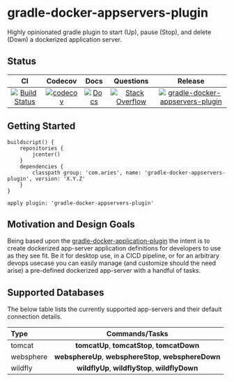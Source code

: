 # gradle-docker-appservers-plugin

Highly opinionated gradle plugin to start (Up), pause (Stop), and delete (Down) a dockerized application server.

## Status

| CI | Codecov | Docs | Questions | Release |
| :---: | :---: | :---: | :---: | :---: |
| [![Build Status](https://travis-ci.org/project-aries/gradle-docker-appservers-plugin.svg?branch=master)](https://travis-ci.org/project-aries/gradle-docker-appservers-plugin) | [![codecov](https://codecov.io/gh/project-aries/gradle-docker-appservers-plugin/branch/master/graph/badge.svg)](https://codecov.io/gh/project-aries/gradle-docker-appservers-plugin) | [![Docs](https://img.shields.io/badge/docs-latest-blue.svg)](http://htmlpreview.github.io/?https://github.com/project-aries/gradle-docker-appservers-plugin/blob/gh-pages/docs/index.html) | [![Stack Overflow](https://img.shields.io/badge/stack-overflow-4183C4.svg)](https://stackoverflow.com/questions/tagged/gradle-docker-appservers-plugin) | [![gradle-docker-appservers-plugin](https://api.bintray.com/packages/project-aries/libs-release-local/gradle-docker-appservers-plugin/images/download.svg) ](https://bintray.com/project-aries/libs-release-local/gradle-docker-appservers-plugin/_latestVersion) |

## Getting Started

```
buildscript() {
    repositories {
        jcenter()
    }
    dependencies {
        classpath group: 'com.aries', name: 'gradle-docker-appservers-plugin', version: 'X.Y.Z'
    }
}

apply plugin: 'gradle-docker-appservers-plugin'
```

## Motivation and Design Goals

Being based upon the [gradle-docker-application-plugin](https://github.com/project-aries/gradle-docker-application-plugin) the intent is to create dockerized app-server application definitions for developers to use as they see fit. Be it for desktop use, in a CICD pipeline, or for an arbitrary devops usecase you can easily manage (and customize should the need arise) a pre-defined dockerized app-server with a handful of tasks.

## Supported Databases

The below table lists the currently supported app-servers and their default connection details.

| Type | Commands/Tasks |
| :--- | :---: |
| tomcat | **tomcatUp**, **tomcatStop**, **tomcatDown** |
| websphere | **websphereUp**, **websphereStop**, **websphereDown** |
| wildfly | **wildflyUp**, **wildflyStop**, **wildflyDown** |
